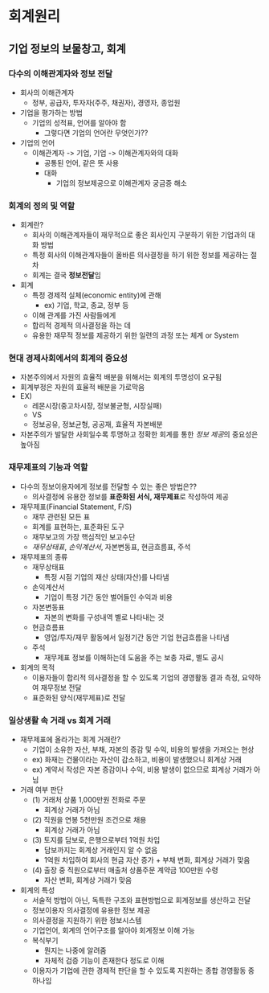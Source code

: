 # 회계원리
## 기업 정보의 보물창고, 회계
### 다수의 이해관계자와 정보 전달 
- 회사의 이해관계자
    - 정부, 공급자, 투자자(주주, 채권자), 경영자, 종업원
- 기업을 평가하는 방법
    - 기업의 성적표, 언어를 알아야 함
        - 그렇다면 기업의 언어란 무엇인가??
- 기업의 언어
    - 이해관계자 -> 기업, 기업 -> 이해관계자와의 대화
        - 공통된 언어, 같은 뜻 사용
        - 대화
            - 기업의 정보제공으로 이해관계자 궁금증 해소
### 회계의 정의 및 역할
- 회계란?
    - 회사의 이해관계자들이 재무적으로 좋은 회사인지 구분하기 위한 기업과의 대화 방법
    - 특정 회사의 이해관계자들이 올바른 의사결정을 하기 위한 정보를 제공하는 절차
    - 회계는 결국 **정보전달**임
- 회계
    - 특정 경제적 실체(economic entity)에 관해
        - ex) 기업, 학교, 종교, 정부 등
    - 이해 관계를 가진 사람들에게
    - 합리적 경제적 의사결정을 하는 데
    - 유용한 재무적 정보를 제공하기 위한 일련의 과정 또는 체계 or System

### 현대 경제사회에서의 회계의 중요성
- 자본주의에서 자원의 효율적 배분을 위해서는 회계의 투명성이 요구됨
- 회계부정은 자원의 효율적 배분을 가로막음
- EX)
    - 레몬시장(중고차시장, 정보불균형, 시장실패)
    - VS
    - 정보공유, 정보균형, 공공재, 효율적 자본배분
- 자본주의가 발달한 사회일수록 투명하고 정확한 회계를 통한 *정보 제공*의 중요성은 높아짐

### 재무제표의 기능과 역할
- 다수의 정보이용자에게 정보를 전달할 수 있는 좋은 방법은??
    - 의사결정에 유용한 정보를 **표준화된 서식, 재무제표**로 작성하여 제공
- 재무제표(Financial Statement, F/S)
    - 재무 관련된 모든 표
    - 회계를 표현하는, 표준화된 도구
    - 재무보고의 가장 핵심적인 보고수단
    - *재무상태표*, *손익계산서*, 자본변동표, 현금흐름표, 주석
- 재무제표의 종류
    - 재무상태표
        - 특정 시점 기업의 재산 상태(자산)를 나타냄
    - 손익계산서
        - 기업이 특정 기간 동안 벌어들인 수익과 비용
    - 자본변동표
        - 자본의 변화를 구성내역 별로 나타내는 것
    - 현금흐름표
        - 영업/투자/재무 활동에서 일정기간 동안 기업 현금흐름을 나타냄
    - 주석
        - 재무제표 정보를 이해하는데 도움을 주는 보충 자료, 별도 공시
- 회계의 목적
    - 이용자들이 합리적 의사결정을 할 수 있도록 기업의 경영활동 결과 측정, 요약하여 재무정보 전달
    - 표준화된 양식(재무제표)로 전달

### 일상생활 속 거래 vs 회계 거래
- 재무제표에 올라가는 회계 거래란?
    - 기업이 소유한 자산, 부채, 자본의 증감 및 수익, 비용의 발생을 가져오는 현상
    - ex) 화재는 건물이라는 자산이 감소하고, 비용이 발생했으니 회계상 거래
    - ex) 계약서 작성은 자본 증감이나 수익, 비용 발생이 없으므로 회계상 거래가 아님
- 거래 여부 판단
    - (1) 거래처 상품 1,000만원 전화로 주문
        - 회계상 거래가 아님
    - (2) 직원을 연봉 5천만원 조건으로 채용
        - 회계상 거래가 아님
    - (3) 토지를 담보로, 은행으로부터 1억원 차입
        - 담보까지는 회계상 거래인지 알 수 없음
        - 1억원 차입하여 회사의 현금 자산 증가 + 부채 변화, 회계상 거래가 맞음
    - (4) 출장 중 직원으로부터 매출처 상품주문 계약금 100만원 수령
        - 자산 변화, 회계상 거래가 맞음
- 회계의 특성
    - 서술적 방법이 아닌, 독특한 구조와 표현방법으로 회계정보를 생산하고 전달
    - 정보이용자 의사결정에 유용한 정보 제공
    - 의사결정을 지원하기 위한 정보시스템
    - 기업언어, 회계의 언어구조를 알아야 회계정보 이해 가능
    - 복식부기
        - 뭔지는 나중에 알려줌
        - 자체적 검증 기능이 존재한다 정도로 이해
    - 이용자가 기업에 관한 경제적 판단을 할 수 있도록 지원하는 종합 경영활동 중 하나임